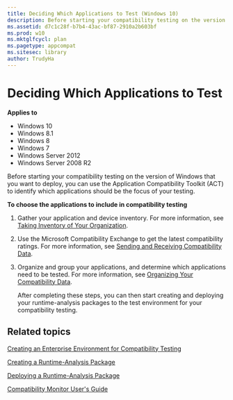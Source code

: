 ```yaml
---
title: Deciding Which Applications to Test (Windows 10)
description: Before starting your compatibility testing on the version of Windows that you want to deploy, you can use the Application Compatibility Toolkit (ACT) to identify which applications should be the focus of your testing.
ms.assetid: d7c1c28f-b7b4-43ac-bf87-2910a2b603bf
ms.prod: w10
ms.mktglfcycl: plan
ms.pagetype: appcompat
ms.sitesec: library
author: TrudyHa
---
```


# Deciding Which Applications to Test


**Applies to**

-   Windows 10
-   Windows 8.1
-   Windows 8
-   Windows 7
-   Windows Server 2012
-   Windows Server 2008 R2

Before starting your compatibility testing on the version of Windows that you want to deploy, you can use the Application Compatibility Toolkit (ACT) to identify which applications should be the focus of your testing.

**To choose the applications to include in compatibility testing**

1.  Gather your application and device inventory. For more information, see [Taking Inventory of Your Organization](taking-inventory-of-your-organization.md).

2.  Use the Microsoft Compatibility Exchange to get the latest compatibility ratings. For more information, see [Sending and Receiving Compatibility Data](sending-and-receiving-compatibility-data.md).

3.  Organize and group your applications, and determine which applications need to be tested. For more information, see [Organizing Your Compatibility Data](organizing-your-compatibility-data.md).

    After completing these steps, you can then start creating and deploying your runtime-analysis packages to the test environment for your compatibility testing.

## Related topics


[Creating an Enterprise Environment for Compatibility Testing](creating-an-enterprise-environment-for-compatibility-testing.md)

[Creating a Runtime-Analysis Package](creating-a-runtime-analysis-package.md)

[Deploying a Runtime-Analysis Package](deploying-a-runtime-analysis-package.md)

[Compatibility Monitor User's Guide](compatibility-monitor-users-guide.md)

 

 





